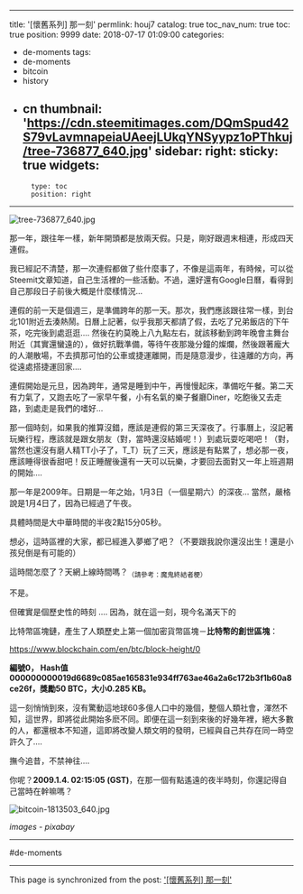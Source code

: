
---
title: '[懷舊系列] 那一刻'
permlink: houj7
catalog: true
toc_nav_num: true
toc: true
position: 9999
date: 2018-07-17 01:09:00
categories:
- de-moments
tags:
- de-moments
- bitcoin
- history
- cn
thumbnail: 'https://cdn.steemitimages.com/DQmSpud42S79vLavmnapeiaUAeejLUkqYNSyypz1oPThkuj/tree-736877_640.jpg'
sidebar:
    right:
        sticky: true
widgets:
    -
        type: toc
        position: right
---


![tree-736877_640.jpg](https://cdn.steemitimages.com/DQmSpud42S79vLavmnapeiaUAeejLUkqYNSyypz1oPThkuj/tree-736877_640.jpg)

那一年，跟往年一樣，新年開頭都是放兩天假。只是，剛好跟週末相連，形成四天連假。

我已經記不清楚，那一次連假都做了些什麼事了，不像是這兩年，有時候，可以從Steemit文章知道，自己生活裡的一些活動。不過，還好還有Google日曆，看得到自己那段日子前後大概是什麼樣情況...

連假的前一天是個週三，是準備跨年的那一天。那次，我們應該跟往常一樣，到台北101附近去湊熱鬧。日曆上記著，似乎我那天都請了假，去吃了兄弟飯店的下午茶，吃完後到處逛逛.... 然後在約莫晚上八九點左右，就該移動到跨年晚會主舞台附近（其實還蠻遠的），做好抗戰準備，等待午夜那幾分鐘的燦爛，然後跟著龐大的人潮散場，不去擠那可怕的公車或捷運離開，而是隨意漫步，往遠離的方向，再從遠處搭捷運回家....

連假開始是元旦，因為跨年，通常是睡到中午，再慢慢起床，準備吃午餐。第二天有力氣了，又跑去吃了一家早午餐，小有名氣的樂子餐廳Diner，吃飽後又去走路，到處走是我們的嗜好... 

那一個時刻，如果我的推算沒錯，應該是連假的第三天深夜了。行事曆上，沒記著玩樂行程，應該就是跟女朋友（對，當時還沒結婚呢！）到處玩耍吃喝吧！（對，當然也還沒有磨人精TT小子了，T_T）玩了三天，應該是有點累了，想必那一夜，應該睡得很香甜吧！反正睡醒後還有一天可以玩樂，才要回去面對又一年上班週期的開始....

那一年是2009年。日期是一年之始，1月3日（一個星期六）的深夜... 當然，嚴格說是1月4日了，因為已經過了午夜。

具體時間是大中華時間的半夜2點15分05秒。

想必，這時區裡的大家，都已經進入夢鄉了吧？（不要跟我說你還沒出生！還是小孩兒倒是有可能的）

這時間怎麼了？天網上線時間嗎？<sub>（請參考：魔鬼終結者梗）</sub>

不是。

但確實是個歷史性的時刻 .... 因為，就在這一刻，現今名滿天下的

比特幣區塊鏈，產生了人類歷史上第一個加密貨幣區塊－**比特幣的創世區塊**：

https://www.blockchain.com/en/btc/block-height/0

**編號0， Hash值000000000019d6689c085ae165831e934ff763ae46a2a6c172b3f1b60a8ce26f，獎勵50 BTC，大小0.285 KB。**

這一刻悄悄到來，沒有驚動這地球60多億人口中的幾個，整個人類社會，渾然不知，這世界，即將從此開始多麽不同。即便在這一刻到來後的好幾年裡，絕大多數的人，都還根本不知道，這即將改變人類文明的發明，已經與自己共存在同一時空許久了....

撫今追昔，不禁神往....

你呢？**2009.1.4. 02:15:05 (GST)**，在那一個有點遙遠的夜半時刻，你還記得自己當時在幹嘛嗎？

![bitcoin-1813503_640.jpg](https://cdn.steemitimages.com/DQmcNFZd1gv9aUcPyNyGAyDbPXEzxC6XsvtEbbpvj9613ek/bitcoin-1813503_640.jpg)

*images - pixabay*

*****
#de-moments

- - -

This page is synchronized from the post: ['[懷舊系列] 那一刻'](https://steemit.com/@deanliu/houj7)
